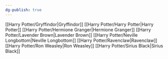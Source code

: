 ```yaml
---
dg-publish: true
---
```

[[Harry Potter/Gryffindor\|Gryffindor]]
[[Harry Potter/Harry Potter\|Harry Potter]]
[[Harry Potter/Hermione Granger\|Hermione Granger]]
[[Harry Potter/Lavender Brown\|Lavender Brown]]
[[Harry Potter/Neville Longbottom\|Neville Longbottom]]
[[Harry Potter/Ravenclaw\|Ravenclaw]]
[[Harry Potter/Ron Weasley\|Ron Weasley]]
[[Harry Potter/Sirius Black\|Sirius Black]]
